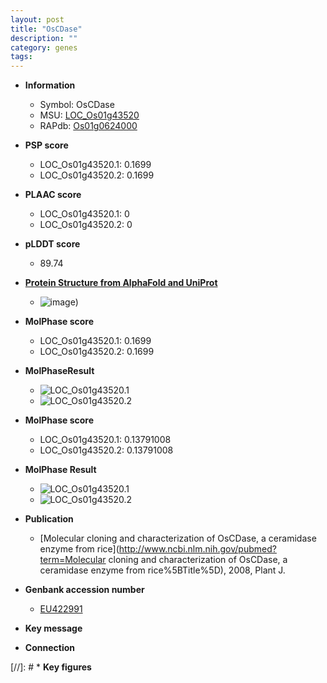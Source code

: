 ```yaml
---
layout: post
title: "OsCDase"
description: ""
category: genes
tags: 
---
```


* **Information**  
    + Symbol: OsCDase  
    + MSU: [LOC_Os01g43520](http://rice.plantbiology.msu.edu/cgi-bin/ORF_infopage.cgi?orf=LOC_Os01g43520)  
    + RAPdb: [Os01g0624000](http://rapdb.dna.affrc.go.jp/viewer/gbrowse_details/irgsp1?name=Os01g0624000)  

* **PSP score**  
    + LOC_Os01g43520.1: 0.1699 
    + LOC_Os01g43520.2: 0.1699 

* **PLAAC score**  
    + LOC_Os01g43520.1: 0 
    + LOC_Os01g43520.2: 0 

* **pLDDT score**
    + 89.74

* **[Protein Structure from AlphaFold and UniProt](https://www.uniprot.org/uniprotkb/Q0JL46/entry#structure)**
    + ![image](https://ricepsp.github.io/images/Q0/AF-Q0JL46-F1.png))

* **MolPhase score**
    + LOC_Os01g43520.1: 0.1699
    + LOC_Os01g43520.2: 0.1699

* **MolPhaseResult**
    + ![LOC_Os01g43520.1](https://ricepsp.github.io/pictures/LOC_Os01g/LOC_Os01g43520.1.png)
    + ![LOC_Os01g43520.2](https://ricepsp.github.io/pictures/LOC_Os01g/LOC_Os01g43520.2.png)

* **MolPhase score**
    + LOC_Os01g43520.1: 0.13791008
    + LOC_Os01g43520.2: 0.13791008

* **MolPhase Result**
    + ![LOC_Os01g43520.1](https://304243504.github.io/Pictures/LOC_Os01g/LOC_Os01g43520.1.png)
    + ![LOC_Os01g43520.2](https://304243504.github.io/Pictures/LOC_Os01g/LOC_Os01g43520.2.png)

* **Publication**  
    + [Molecular cloning and characterization of OsCDase, a ceramidase enzyme from rice](http://www.ncbi.nlm.nih.gov/pubmed?term=Molecular cloning and characterization of OsCDase, a ceramidase enzyme from rice%5BTitle%5D), 2008, Plant J.

* **Genbank accession number**  
    + [EU422991](http://www.ncbi.nlm.nih.gov/nuccore/EU422991)

* **Key message**  

* **Connection**  

[//]: # * **Key figures**  


